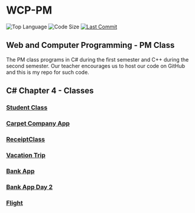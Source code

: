 # WCP-PM

![Top Language](https://img.shields.io/github/languages/top/doccodes/wcp-pm.svg?style=flat)
![Code Size](https://img.shields.io/github/languages/code-size/doccodes/wcp-pm.svg?style=flat)
[![Last Commit](https://img.shields.io/github/last-commit/doccodes/wcp-pm.svg?style=flat)](https://github.com/doccodes/wcp-pm/commit/master)

## Web and Computer Programming - PM Class
The PM class programs in C# during the first semester and C++ during the second semester. Our teacher encourages us to host our code on GitHub and this is my repo for such code.

## C# Chapter 4 - Classes
### [Student Class](StudentApp)
### [Carpet Company App](CarpetApp)
### [ReceiptClass](ReceiptClass)
### [Vacation Trip](TripClass)
### [Bank App](BankApp)
### [Bank App Day 2](BankApp2)
### [Flight](FlightDemo)
